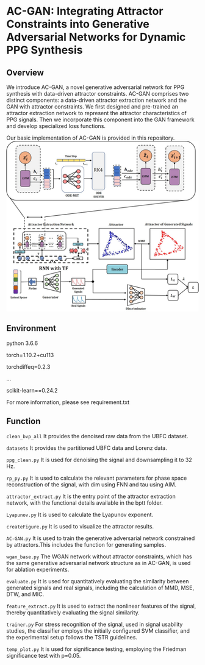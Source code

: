# AC-GAN: Integrating Attractor Constraints into Generative Adversarial Networks for Dynamic PPG Synthesis

## Overview

We introduce AC-GAN, a novel generative adversarial network for PPG synthesis with data-driven attractor constraints.  AC-GAN comprises two distinct components: a data-driven attractor extraction network and the GAN with attractor constraints. We first designed and pre-trained an attractor extraction network to represent the attractor characteristics of PPG signals. Then we incorporate this component into the GAN framework and develop specialized loss functions.

Our basic implementation of AC-GAN is provided in this repository.
![alt](structure.jpg)

## Environment

python 3.6.6

torch=1.10.2+cu113

torchdiffeq=0.2.3

...

scikit-learn==0.24.2

For more information, please see requirement.txt

## Function

``clean_bvp_all``  It provides the denoised raw data from the UBFC dataset.

``datasets`` It provides the partitioned UBFC data and Lorenz data.

``ppg_clean.py`` It is used for denoising the signal and downsampling it to 32 Hz.

``rp_py.py``  It is used to calculate the relevant parameters for phase space reconstruction of the signal, with dim using FNN and tau using AIM.

``attractor_extract.py``  It is the entry point of the attractor extraction network, with the functional details available in the bptt folder.

``Lyapunov.py`` It is used to calculate the Lyapunov exponent.

``createFigure.py``  It is used to visualize the attractor results.

``AC-GAN.py`` It is used to train the generative adversarial network constrained by attractors.This includes the function for generating samples.

``wgan_base.py`` The WGAN network without attractor constraints, which has the same generative adversarial network structure as in AC-GAN, is used for ablation experiments.

``evaluate.py``  It is used for quantitatively evaluating the similarity between generated signals and real signals, including the calculation of MMD, MSE, DTW, and MIC.

``feature_extract.py``  It is used to extract the nonlinear features of the signal, thereby quantitatively evaluating the signal similarity.

``trainer.py`` For stress recognition of the signal, used in signal usability studies, the classifier employs the initially configured SVM classifier, and the experimental setup follows the TSTR guidelines.

``temp_plot.py``  It is used for significance testing, employing the Friedman significance test with p=0.05.
